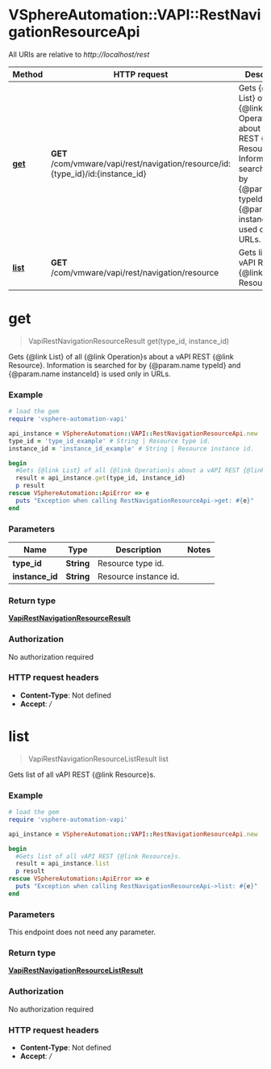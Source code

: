 # VSphereAutomation::VAPI::RestNavigationResourceApi

All URIs are relative to *http://localhost/rest*

Method | HTTP request | Description
------------- | ------------- | -------------
[**get**](RestNavigationResourceApi.md#get) | **GET** /com/vmware/vapi/rest/navigation/resource/id:{type_id}/id:{instance_id} | Gets {@link List} of all {@link Operation}s about a vAPI REST {@link Resource}. Information is searched for by {@param.name typeId} and {@param.name instanceId} is used only in URLs.
[**list**](RestNavigationResourceApi.md#list) | **GET** /com/vmware/vapi/rest/navigation/resource | Gets list of all vAPI REST {@link Resource}s.


# **get**
> VapiRestNavigationResourceResult get(type_id, instance_id)

Gets {@link List} of all {@link Operation}s about a vAPI REST {@link Resource}. Information is searched for by {@param.name typeId} and {@param.name instanceId} is used only in URLs.

### Example
```ruby
# load the gem
require 'vsphere-automation-vapi'

api_instance = VSphereAutomation::VAPI::RestNavigationResourceApi.new
type_id = 'type_id_example' # String | Resource type id.
instance_id = 'instance_id_example' # String | Resource instance id.

begin
  #Gets {@link List} of all {@link Operation}s about a vAPI REST {@link Resource}. Information is searched for by {@param.name typeId} and {@param.name instanceId} is used only in URLs.
  result = api_instance.get(type_id, instance_id)
  p result
rescue VSphereAutomation::ApiError => e
  puts "Exception when calling RestNavigationResourceApi->get: #{e}"
end
```

### Parameters

Name | Type | Description  | Notes
------------- | ------------- | ------------- | -------------
 **type_id** | **String**| Resource type id. | 
 **instance_id** | **String**| Resource instance id. | 

### Return type

[**VapiRestNavigationResourceResult**](VapiRestNavigationResourceResult.md)

### Authorization

No authorization required

### HTTP request headers

 - **Content-Type**: Not defined
 - **Accept**: */*



# **list**
> VapiRestNavigationResourceListResult list

Gets list of all vAPI REST {@link Resource}s.

### Example
```ruby
# load the gem
require 'vsphere-automation-vapi'

api_instance = VSphereAutomation::VAPI::RestNavigationResourceApi.new

begin
  #Gets list of all vAPI REST {@link Resource}s.
  result = api_instance.list
  p result
rescue VSphereAutomation::ApiError => e
  puts "Exception when calling RestNavigationResourceApi->list: #{e}"
end
```

### Parameters
This endpoint does not need any parameter.

### Return type

[**VapiRestNavigationResourceListResult**](VapiRestNavigationResourceListResult.md)

### Authorization

No authorization required

### HTTP request headers

 - **Content-Type**: Not defined
 - **Accept**: */*



